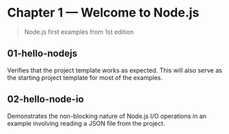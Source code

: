 # Chapter 1 &mdash; Welcome to Node.js
> Node.js first examples from 1st edition

## 01-hello-nodejs
Verifies that the project template works as expected. This will also serve as the starting project template for most of the examples.

## 02-hello-node-io
Demonstrates the non-blocking nature of Node.js I/O operations in an example involving reading a JSON file from the project.
